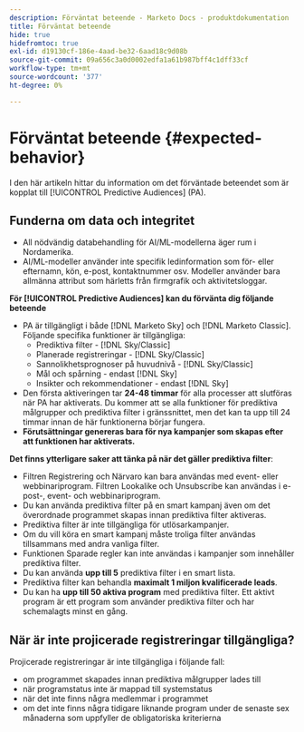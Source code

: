 ```yaml
---
description: Förväntat beteende - Marketo Docs - produktdokumentation
title: Förväntat beteende
hide: true
hidefromtoc: true
exl-id: d19130cf-186e-4aad-be32-6aad18c9d08b
source-git-commit: 09a656c3a0d0002edfa1a61b987bff4c1dff33cf
workflow-type: tm+mt
source-wordcount: '377'
ht-degree: 0%

---
```


# Förväntat beteende {#expected-behavior}

I den här artikeln hittar du information om det förväntade beteendet som är kopplat till [!UICONTROL Predictive Audiences] (PA).

## Funderna om data och integritet

* All nödvändig databehandling för AI/ML-modellerna äger rum i Nordamerika.
* AI/ML-modeller använder inte specifik ledinformation som för- eller efternamn, kön, e-post, kontaktnummer osv. Modeller använder bara allmänna attribut som härletts från firmgrafik och aktivitetsloggar.

**För [!UICONTROL Predictive Audiences] kan du förvänta dig följande beteende**

* PA är tillgängligt i både [!DNL Marketo Sky] och [!DNL Marketo Classic]. Följande specifika funktioner är tillgängliga:
   * Prediktiva filter - [!DNL Sky/Classic]
   * Planerade registreringar - [!DNL Sky/Classic]
   * Sannolikhetsprognoser på huvudnivå - [!DNL Sky/Classic]
   * Mål och spårning - endast [!DNL Sky]
   * Insikter och rekommendationer - endast [!DNL Sky]
* Den första aktiveringen tar **24-48 timmar** för alla processer att slutföras när PA har aktiverats. Du kommer att se alla funktioner för prediktiva målgrupper och prediktiva filter i gränssnittet, men det kan ta upp till 24 timmar innan de här funktionerna börjar fungera.
* **Förutsättningar genereras bara för nya kampanjer som skapas efter att funktionen har aktiverats.**

**Det finns ytterligare saker att tänka på när det gäller prediktiva filter**:

* Filtren Registrering och Närvaro kan bara användas med event- eller webbinariprogram. Filtren Lookalike och Unsubscribe kan användas i e-post-, event- och webbinariprogram.
* Du kan använda prediktiva filter på en smart kampanj även om det överordnade programmet skapas innan prediktiva filter aktiveras.
* Prediktiva filter är inte tillgängliga för utlösarkampanjer.
* Om du vill köra en smart kampanj måste troliga filter användas tillsammans med andra vanliga filter.
* Funktionen Sparade regler kan inte användas i kampanjer som innehåller prediktiva filter.
* Du kan använda **upp till 5** prediktiva filter i en smart lista.
* Prediktiva filter kan behandla **maximalt 1 miljon kvalificerade leads**.
* Du kan ha **upp till 50 aktiva program** med prediktiva filter. Ett aktivt program är ett program som använder prediktiva filter och har schemalagts minst en gång.

## När är inte projicerade registreringar tillgängliga?

Projicerade registreringar är inte tillgängliga i följande fall:

* om programmet skapades innan prediktiva målgrupper lades till
* när programstatus inte är mappad till systemstatus
* när det inte finns några medlemmar i programmet
* om det inte finns några tidigare liknande program under de senaste sex månaderna som uppfyller de obligatoriska kriterierna
